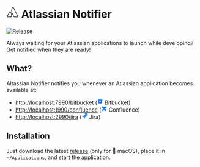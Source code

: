 # <img src="Atlassian%20Notifier/Assets.xcassets/ico.imageset/ico.png" /> Atlassian Notifier

![Release](https://img.shields.io/github/v/release/matthiasbertsch/atlassian-notifier)

Always waiting for your Atlassian applications to launch while developing? Get notified when they are ready!

## What?

Altassian Notifier notifies you whenever an Atlassian application becomes available at:

* [http://localhost:7990/bitbucket](http://localhost:7990/bitbucket) (<img src="Atlassian%20Notifier/Assets.xcassets/Bitbucket.imageset/Bitbucket.png"  width="16" height="16" /> Bitbucket)
* [http://localhost:1990/confluence](http://localhost:1990/confluence) (<img src="Atlassian%20Notifier/Assets.xcassets/Confluence.imageset/Confluence.png"  width="16" height="16" /> Confluence)
* [http://localhost:2990/jira](http://localhost:2990/jira) (<img src="Atlassian%20Notifier/Assets.xcassets/Jira.imageset/Jira.png"  width="16" height="16" /> Jira)

## Installation

Just download the latest [release](https://github.com/matthiasbertsch/atlassian-notifier/releases) (only for  macOS), place it in `~/Applications`, and start the application.
